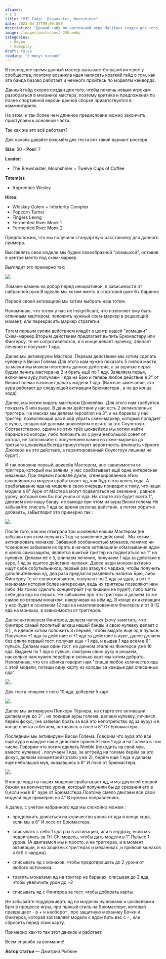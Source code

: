 ```yaml
---
aliases: 
- ⟪ ⟫
title: "M3E Гайд:  Brewmaster, Moonshiner"
date: 2023-04-27T09:00:00Z
description: "Данный гайд по настольной игре Malifaux создан для того, чтобы помочь новым игрокам разобраться в механике Brewmaster, Moonshiner"
image: /images/posts/post-230.webp
categories: 
  - Bayou
  - Gameplay
draft: false
reading: "5 минут чтения"
---
```


В последнее время данный мастер вызывает большой интерес у сообщества, поэтому возникла идея написать краткий гайд о том, как эта банда базово работает и немного пройтись по моделям кейворда.

Данный гайд скорее создан для того, чтобы помочь новым игрокам разобраться в механике мастера, поэтому критика и предложения по более спортивной версии данной сборке приветствуется в комментариях.

На этом, и так более чем длинное предисловие можно закончить, приступаем к основной части.

Так как же это всё работает?

Для начала давайте возьмём для теста вот такой вариант ростера.

**Size**: 50 - **Pool**: 7

**Leader**:

- The Brewmaster, Moonshiner + Twelve Cups of Coffee

**Totem(s)**:

- Apprentice Wesley

**Hires**:

- Whiskey Golem + Inferiority Complex
- Popcorn Turner
- Fingers Leong
- Fermented River Monk 1
- Fermented River Monk 2


Предположим, что мы получили стандартную расстановку для данного примера.

Выставлять свои модели мы будем своеобразной "ромашкой", оставив в центре место под схем-маркер.

Выглядит это примерно так:

![..](/images/posts/post-230_img1.webp)

Ломаем камень на добор перед инициативой, в зависимости от набранной руки.В идеале мы хотим иметь в стартовой руке 6+ баранов

Первой своей активацией мы хотим выбрать наш тотем.

Напоминаю, что тотем у нас не Insignificant, что позволяет ему быть отличным мартиром, положить нужный схем-маркер в решающий момент, или перекрасить маркер стратегии.

Тотем первым своим действием кладёт в центр нашей "ромашки" Схем-маркер.Вторым действием предлагает выпить Брюмастеру или Фингерсу, те не сопротивляются, и в конце делает нулевку, флипает лечение и получает 1 яда.

Далее мы активируем Мастера. Первым действием мы хотим сделать нулевку в Виски Голема.Для этого нам нужно показать 5 любой масти, за маски мы можем повторить данное действие, а за вшитые перья будем лечить мастера на 2 и брать ещё по 1 яду. Заявляем перья, включаем ауру,получаем 1 яда на Брю и теперь любое действие в 2" от Виски Голема начинает давать модели 1 яда. (Важное замечание, эта аура работает до следующей активации Брюмастера , а не до конца хода)

Далее, мы хотим кидать мастером Шоквейвы. Для этого нам требуется показать 6 или выше. В данном действии у нас есть 2 великолепных триггера. На масках мы делаем reposition на 3", а на баранах у нас триггер, позволяющий раз в ход убрать схем-маркер, который попадает в пульс, созданный данным шоквейвом и взять за это Соулстоун. Соответственно, одним из этих трёх шоквейвов мы хотим найти баранов из колоды, либо положить их с руки(небольшой совет от автора, не затягивайте с получением камня из схем-маркера до третьего шоквейва.Всегда присутствует вероятность флипнуть чёрного Джокера на это действие, а гарантированный Соулстоун лишним не будет).

И так,положив первый шоквейв Мастером, вне зависимости от триггера, который мы заявим, у нас срабатывает ещё одна интересная механика. При первом провале дуэли, сгенерированной этим шоквейвом,на модели срабатывает яд, как будто это конец хода. А срабатывание яда на модели в свою очередь приводит к тому, что наши модели в 8" Ауре от Мастера могут подвигаться на значение , равное урону, который они бы получили от яда. На старте это будет всего 1", двигаем всю нашу банду, не выходя при этом из ауры Виски голема.Не забывайте списать 1 яда во время резолва действия, а потом обратно добавить, заВыглядит это примерно так :

![..](/images/posts/post-230_img2.webp)

После того, как мы отыграли три шоквейва нашим Мастером (не забывая при этом получать 1 яд за заявление действия) . Мы хотим активировать монахов. Забавной особенностью монахов, помимо чи токенов(не забываем их брать в начале активации)и обмазывания ядом в целях самозащиты, является вшитый триггер на подвигаться на 1" на нулевке. Делаем её с 5, флипаем лечение, получаем 1 яда за действие в ауре, 1 яд за вшитое действие нулевки. Далее наши монахи активно ищут себе собутыльников, первый раз атакуя с чарджа, чтобы получить дополнительный яд, два раза предлагая разделить напиток Брю, либо Фингерсу.Те не сопротивляются, получают по 2 яда за удар, а вот с монахами история более интересная, ведь их триггеры позволяют нам либо :На томах сделать концентрейт (чи лишним не будет), либо взять себе два яда на перьях. Не забываем про эти триггеры и делаем то же самое со вторым монахом, накручивая на нём яд. В конце их активации у нас будет в основном 12 яда на неактивированном Фингерсе и от 8-12 яда на монахах, в зависимости от триггеров.

Далее активируем Фингерса, делаем нулевку (хочу заметить, что Фингерс самый пропитый алкаш нашей банды и свою нулевку делает с 3 ) , в идеале хотим положить 3+перьев, чтобы выдать еще яд в пульсе. Получаем +1 яда за действие и +1 яда за действие в ауре, далее делаем без флипа первый тост, получая еще +1 яда, и выдав 1 яда всем в 6" пульсе. Делаем еще один тост, на данном этапе на Фингерсе уже 16 яда. Выдаем по 1 яда в пульсе, смотрим свою руку и решаем, насколько нам нужен перебор и сколько карт мы хотим добрать. Напоминаю, что его абилка говорит нам "спиши любое количество яда с этой модели, потащи одну карту из колоды за каждые два списанных яда"

![..](/images/posts/post-230_img3.webp)

Для теста спишем с него 10 яда, доберем 5 карт

![..](/images/posts/post-230_img4.webp)

Далее мы активируем Попкорн Тёрнера, на старте его активации делаем мув до 3" , не покидая ауры голема, делаем нулевку, лечимся, берём фокус, (не забывая брать за всё это непотребство яд за ауру) и в конце слегка отбегаем, оставаясь в лосе и 8" От Брюмастера.

Последним мы активируем Виски Голема. Говорим что аура это всё ещё аура и каждое наше действие принесёт нам 1 яда и на Голема в том числе. Говорим что хотим сделать Nimble (походить на свой мув, вместо нулевки) , получаем 1 яда, за апгрейд на големе берём за это фокус, делаем концентрейт(стало уже 2), берём ещё 1 яда и делаем ещё небольшой мув, оказавшись в 8" И лосе от Брюмастера.

![..](/images/posts/post-230_img5.webp)

В конце хода на наших моделях срабатывает яд, и мы дружной оравой бежим на количество урона, который получили бы до срезания его в 0,если мы в 8" ауре от Брюмастера.Поэтому смело двигаем все свои модели еще примерно на 4" В нужных направлениях.

А далее, с учётом набранного яда мы спокойно можем :

- продолжать двигаться на количество урона от яда в конце хода, если мы в 8" И лосе от Брюмастера.

- списывать с себя 1 яда раз в активацию, или в эндфазу, если мы подвигались за Tri-Chi модель, чтобы дать модели в 1" Пульсе 1 урона. (А двигаемся мы и просто, и на триггерах, и в момент активации, и на защитных триггерах и механиках ,и привозя монахов в бтб с чарджа)

- списывать яд с монахов, чтобы предотвращать до 2 урона от любого источника.

- тратить монахами яд на триггер на баранах, списывая до 2 яда, чтобы увеличить урон до +2

- списывать яд с Фингерса за тост, чтобы добирать карты

Не забывайте поддерживать яд на моделях нулевками и шоквейвами Брю в процессе игры, про пьяный стиль на Брюмастере, который превращает - в + и наоборот , про защитную механику Бочки и Фингерса, которая заставляет модели с ядом бить вас с - , или сбросить перед этим карту.

Примерно как-то так этот движок и работает.

Всем спасибо за внимание!

**Автор статьи** — Дмитрий Рыбкин

